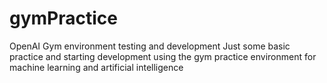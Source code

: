 # gymPractice
OpenAI Gym environment testing and development
Just some basic practice and starting development using the gym practice environment 
for machine learning and artificial intelligence
